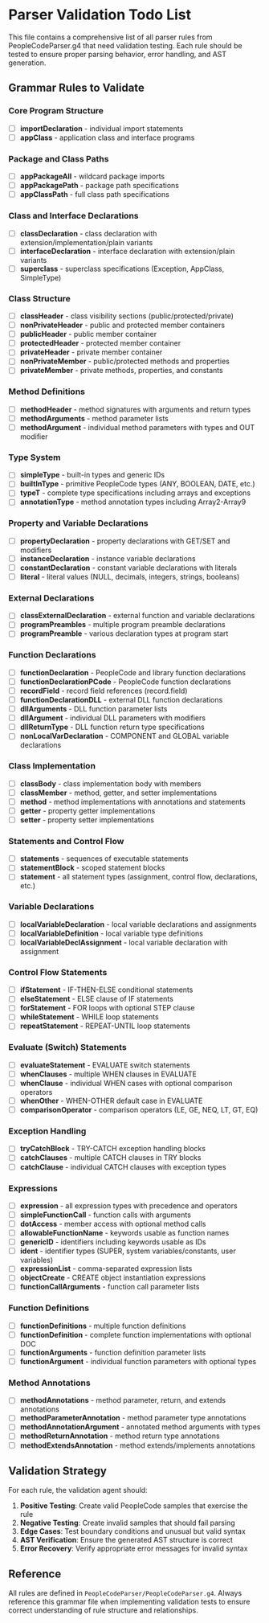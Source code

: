 # Parser Validation Todo List

This file contains a comprehensive list of all parser rules from PeopleCodeParser.g4 that need validation testing. Each rule should be tested to ensure proper parsing behavior, error handling, and AST generation.

## Grammar Rules to Validate

### Core Program Structure
- [ ] **importDeclaration** - individual import statements
- [ ] **appClass** - application class and interface programs

### Package and Class Paths
- [ ] **appPackageAll** - wildcard package imports
- [ ] **appPackagePath** - package path specifications
- [ ] **appClassPath** - full class path specifications

### Class and Interface Declarations
- [ ] **classDeclaration** - class declaration with extension/implementation/plain variants
- [ ] **interfaceDeclaration** - interface declaration with extension/plain variants
- [ ] **superclass** - superclass specifications (Exception, AppClass, SimpleType)

### Class Structure
- [ ] **classHeader** - class visibility sections (public/protected/private)
- [ ] **nonPrivateHeader** - public and protected member containers
- [ ] **publicHeader** - public member container
- [ ] **protectedHeader** - protected member container
- [ ] **privateHeader** - private member container
- [ ] **nonPrivateMember** - public/protected methods and properties
- [ ] **privateMember** - private methods, properties, and constants

### Method Definitions
- [ ] **methodHeader** - method signatures with arguments and return types
- [ ] **methodArguments** - method parameter lists
- [ ] **methodArgument** - individual method parameters with types and OUT modifier

### Type System
- [ ] **simpleType** - built-in types and generic IDs
- [ ] **builtInType** - primitive PeopleCode types (ANY, BOOLEAN, DATE, etc.)
- [ ] **typeT** - complete type specifications including arrays and exceptions
- [ ] **annotationType** - method annotation types including Array2-Array9

### Property and Variable Declarations
- [ ] **propertyDeclaration** - property declarations with GET/SET and modifiers
- [ ] **instanceDeclaration** - instance variable declarations
- [ ] **constantDeclaration** - constant variable declarations with literals
- [ ] **literal** - literal values (NULL, decimals, integers, strings, booleans)

### External Declarations
- [ ] **classExternalDeclaration** - external function and variable declarations
- [ ] **programPreambles** - multiple program preamble declarations
- [ ] **programPreamble** - various declaration types at program start

### Function Declarations
- [ ] **functionDeclaration** - PeopleCode and library function declarations
- [ ] **functionDeclarationPCode** - PeopleCode function declarations
- [ ] **recordField** - record field references (record.field)
- [ ] **functionDeclarationDLL** - external DLL function declarations
- [ ] **dllArguments** - DLL function parameter lists
- [ ] **dllArgument** - individual DLL parameters with modifiers
- [ ] **dllReturnType** - DLL function return type specifications
- [ ] **nonLocalVarDeclaration** - COMPONENT and GLOBAL variable declarations

### Class Implementation
- [ ] **classBody** - class implementation body with members
- [ ] **classMember** - method, getter, and setter implementations
- [ ] **method** - method implementations with annotations and statements
- [ ] **getter** - property getter implementations
- [ ] **setter** - property setter implementations

### Statements and Control Flow
- [ ] **statements** - sequences of executable statements
- [ ] **statementBlock** - scoped statement blocks
- [ ] **statement** - all statement types (assignment, control flow, declarations, etc.)

### Variable Declarations
- [ ] **localVariableDeclaration** - local variable declarations and assignments
- [ ] **localVariableDefinition** - local variable type definitions
- [ ] **localVariableDeclAssignment** - local variable declaration with assignment

### Control Flow Statements
- [ ] **ifStatement** - IF-THEN-ELSE conditional statements
- [ ] **elseStatement** - ELSE clause of IF statements
- [ ] **forStatement** - FOR loops with optional STEP clause
- [ ] **whileStatement** - WHILE loop statements
- [ ] **repeatStatement** - REPEAT-UNTIL loop statements

### Evaluate (Switch) Statements
- [ ] **evaluateStatement** - EVALUATE switch statements
- [ ] **whenClauses** - multiple WHEN clauses in EVALUATE
- [ ] **whenClause** - individual WHEN cases with optional comparison operators
- [ ] **whenOther** - WHEN-OTHER default case in EVALUATE
- [ ] **comparisonOperator** - comparison operators (LE, GE, NEQ, LT, GT, EQ)

### Exception Handling
- [ ] **tryCatchBlock** - TRY-CATCH exception handling blocks
- [ ] **catchClauses** - multiple CATCH clauses in TRY blocks
- [ ] **catchClause** - individual CATCH clauses with exception types

### Expressions
- [ ] **expression** - all expression types with precedence and operators
- [ ] **simpleFunctionCall** - function calls with arguments
- [ ] **dotAccess** - member access with optional method calls
- [ ] **allowableFunctionName** - keywords usable as function names
- [ ] **genericID** - identifiers including keywords usable as IDs
- [ ] **ident** - identifier types (SUPER, system variables/constants, user variables)
- [ ] **expressionList** - comma-separated expression lists
- [ ] **objectCreate** - CREATE object instantiation expressions
- [ ] **functionCallArguments** - function call parameter lists

### Function Definitions
- [ ] **functionDefinitions** - multiple function definitions
- [ ] **functionDefinition** - complete function implementations with optional DOC
- [ ] **functionArguments** - function definition parameter lists
- [ ] **functionArgument** - individual function parameters with optional types

### Method Annotations
- [ ] **methodAnnotations** - method parameter, return, and extends annotations
- [ ] **methodParameterAnnotation** - method parameter type annotations
- [ ] **methodAnnotationArgument** - annotated method arguments with types
- [ ] **methodReturnAnnotation** - method return type annotations
- [ ] **methodExtendsAnnotation** - method extends/implements annotations

## Validation Strategy

For each rule, the validation agent should:

1. **Positive Testing**: Create valid PeopleCode samples that exercise the rule
2. **Negative Testing**: Create invalid samples that should fail parsing
3. **Edge Cases**: Test boundary conditions and unusual but valid syntax
4. **AST Verification**: Ensure the generated AST structure is correct
5. **Error Recovery**: Verify appropriate error messages for invalid syntax

## Reference

All rules are defined in `PeopleCodeParser/PeopleCodeParser.g4`. Always reference this grammar file when implementing validation tests to ensure correct understanding of rule structure and relationships.
